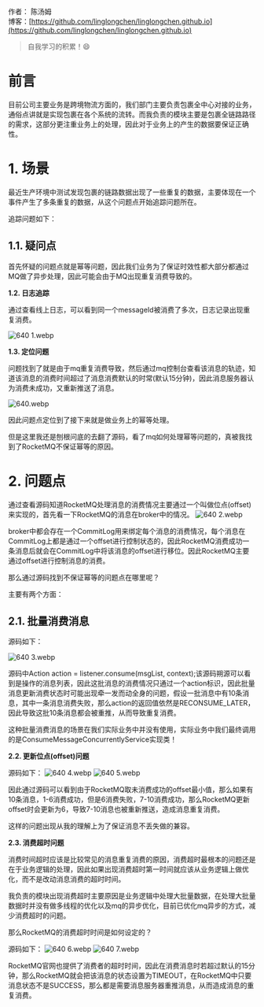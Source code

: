 作者： 陈汤姆
<br/>博客：[https://github.com/linglongchen/linglongchen.github.io](https://github.com/linglongchen/linglongchen.github.io)

>自我学习的积累！😄


# 前言

目前公司主要业务是跨境物流方面的，我们部门主要负责包裹全中心对接的业务，通俗点讲就是实现包裹在各个系统的流转。而我负责的模块主要是包裹全链路路径的需求，这部分更注重业务上的处理，因此对于业务上的产生的数据要保证正确性。

# 1. 场景

最近生产环境中测试发现包裹的链路数据出现了一些重复的数据，主要体现在一个事件产生了多条重复的数据，从这个问题点开始追踪问题所在。

  

  

追踪问题如下：

## 1.1. 疑问点

首先怀疑的问题点就是幂等问题，因此我们业务为了保证时效性都大部分都通过MQ做了异步处理，因此可能会由于MQ出现重复消费导致的。

  

  

**1.2. 日志追踪**

通过查看线上日志，可以看到同一个messageId被消费了多次，日志记录出现重复消费。


![640 _1_.webp](https://s2.loli.net/2024/08/17/L7eGlpH92IPjBxK.webp)

**1.3. 定位问题**

问题找到了就是由于mq重复消费导致，然后通过mq控制台查看该消息的轨迹，知道该消息的消费时间超过了消息消费默认的时常(默认15分钟)，因此消息服务器认为消费未成功，又重新推送了消息。

![640.webp](https://s2.loli.net/2024/08/17/KcsJwiq2fDGIR4B.webp)

  

因此问题点定位到了接下来就是做业务上的幂等处理。

  

但是这里我还是刨根问底的去翻了源码，看了mq如何处理幂等问题的，真被我找到了RocketMQ不保证幂等的原因。

  

# 2. 问题点

通过查看源码知道RocketMQ处理消息的消费情况主要通过一个叫做位点(offset)来实现的，首先看一下RocketMQ的消息在broker中的情况。
![640 _2_.webp](https://s2.loli.net/2024/08/17/Ppz3cJMKyBbj5AL.webp)


broker中都会存在一个CommitLog用来绑定每个消息的消费情况，每个消息在CommitLog上都是通过一个offset进行控制状态的，因此RocketMQ消费成功一条消息后就会在CommitLog中将该消息的offset进行移位。因此RocketMQ主要通过offset进行控制消息的消费。

  

那么通过源码找到不保证幂等的问题点在哪里呢？

  

主要有两个方面：

  

## 2.1. 批量消费消息

源码如下：

  ![640 _3_.webp](https://s2.loli.net/2024/08/17/sjkQmnFiuYI3zfD.webp)


  

源码中Action action = listener.consume(msgList, context);该源码朔源可以看到是操作的消息列表，因此这批消息的消费情况只通过一个action标识，因此批量消息更新消费状态时可能出现牵一发而动全身的问题，假设一批消息中有10条消息，其中一条消息消费失败，那么action的返回值依然是RECONSUME_LATER，因此导致这批10条消息都会被重推，从而导致重复消费。

  

这种批量消费消息的场景在我们实际业务中并没有使用，实际业务中我们最终调用的是ConsumeMessageConcurrentlyService实现类！

  

  

  

  

**2.2. 更新位点(offset)问题**

源码如下：
![640 _4_.webp](https://s2.loli.net/2024/08/17/1lDZie6bQUfVcrd.webp)
![640 _5_.webp](https://s2.loli.net/2024/08/17/AqCf8Fg5phkQ1cI.webp)


  

因此通过源码可以看到由于RocketMQ取未消费成功的offset最小值，那么如果有10条消息，1-6消费成功，但是6消费失败，7-10消费成功，那么RocketMQ更新offset时会更新为6，导致7-10消息也被重新推送，造成消息重复消费。

  

这样的问题出现从我的理解上为了保证消息不丢失做的兼容。

**2.3. 消费超时问题**

  

  

消费时间超时应该是比较常见的消息重复消费的原因，消费超时最根本的问题还是在于业务逻辑的处理，因此如果出现消费超时第一时间就应该从业务逻辑上做优化，而不是改动消息消费的超时时间。

  

我负责的模块出现消费超时主要原因是业务逻辑中处理大批量数据，在处理大批量数据时并没有做多线程的优化以及mq的异步优化，目前已优化mq异步的方式，减少消费超时的问题。

  

那么RocketMQ的消费超时时间是如何设定的？

源码如下：
![640 _6_.webp](https://s2.loli.net/2024/08/17/XsNGrtWJOhfiUbE.webp)
![640 _7_.webp](https://s2.loli.net/2024/08/17/ztxRaE6VMAByZQX.webp)

  

RocketMQ官网也提供了消费者的超时时间，因此在消费消息时若超过默认的15分钟，那么RocketMQ就会把该消息的状态设置为TIMEOUT，在RocketMQ中只要消息状态不是SUCCESS，那么都是需要消息服务器重推消息，从而造成消息的重复消费。